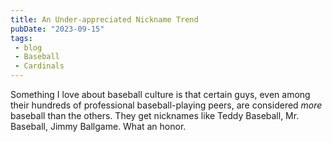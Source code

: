 ```yaml
---
title: An Under-appreciated Nickname Trend
pubDate: "2023-09-15"
tags:
 - blog
 - Baseball
 - Cardinals
---
```

Something I love about baseball culture is that certain guys, even among their hundreds of professional baseball-playing 
peers, are considered _more_ baseball than the others. They get nicknames like Teddy Baseball, Mr. Baseball, Jimmy Ballgame. What an honor.
